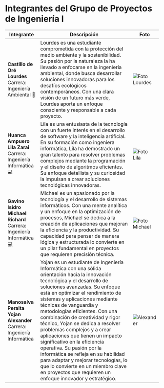 # Integrantes del Grupo de Proyectos de Ingeniería I

| Integrante                          | Descripción                                                                                                                                                                                                                                                                                                 | Foto                      |
|-------------------------------------|-------------------------------------------------------------------------------------------------------------------------------------------------------------------------------------------------------------------------------------------------------------------------------------------------------------|---------------------------|
| **Castillo de Oré Lourdes**<br>Carrera: Ingeniería Ambiental 🌱 | Lourdes es una estudiante comprometida con la protección del medio ambiente y la sostenibilidad. Su pasión por la naturaleza la ha llevado a enfocarse en la ingeniería ambiental, donde busca desarrollar soluciones innovadoras para los desafíos ecológicos contemporáneos. Con una clara visión de un futuro más verde, Lourdes aporta un enfoque consciente y responsable a cada proyecto. | ![Foto Lourdes](ruta_foto_lourdes) |
| **Huanca Ampuero Lila Zarai**<br>Carrera: Ingeniería Informática 💻 | Lila es una entusiasta de la tecnología con un fuerte interés en el desarrollo de software y la inteligencia artificial. En su formación como ingeniera informática, Lila ha demostrado un gran talento para resolver problemas complejos mediante la programación y el diseño de algoritmos eficientes. Su enfoque detallista y su curiosidad la impulsan a crear soluciones tecnológicas innovadoras. | ![Foto Lila](ruta_foto_lila) |
| **Gavino Isidro Michael Richard**<br>Carrera: Ingeniería Informática 💻 | Michael es un apasionado por la tecnología y el desarrollo de sistemas informáticos. Con una mente analítica y un enfoque en la optimización de procesos, Michael se dedica a la creación de aplicaciones que mejoran la eficiencia y la productividad. Su capacidad para pensar de manera lógica y estructurada lo convierte en un pilar fundamental en proyectos que requieren precisión técnica. | ![Foto Michael](ruta_foto_michael) |
| **Manosalva Peralta Yojan Alexander**<br>Carrera: Ingeniería Informática | Yojan es un estudiante de Ingeniería Informática con una sólida orientación hacia la innovación tecnológica y el desarrollo de soluciones avanzadas. Su enfoque está en optimizar el rendimiento de sistemas y aplicaciones mediante técnicas de vanguardia y metodologías eficientes. Con una combinación de creatividad y rigor técnico, Yojan se dedica a resolver problemas complejos y a crear aplicaciones que tienen un impacto significativo en la eficiencia operativa. Su pasión por la informática se refleja en su habilidad para adaptar y mejorar tecnologías, lo que lo convierte en un miembro clave en proyectos que requieren un enfoque innovador y estratégico.|![Alexander](https://github.com/user-attachments/assets/3500f6ca-abfb-40a6-a65c-b22a8bc2b91e)|
